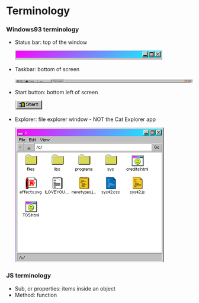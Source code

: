 # Terminology

### Windows93 terminology

*   Status bar: top of the window

    <img src="../assets/statusbar.png" alt="" data-size="original">
*   Taskbar: bottom of screen

    <img src="../assets/taskbar.png" alt="" data-size="original">
*   Start button: bottom left of screen

    <img src="../assets/start button.png" alt="" data-size="original">
*   Explorer: file explorer window - NOT the Cat Explorer app

    <img src="../assets/cdrive.png" alt="" data-size="original">

### JS terminology

* Sub, or properties: items inside an object
* Method: function
